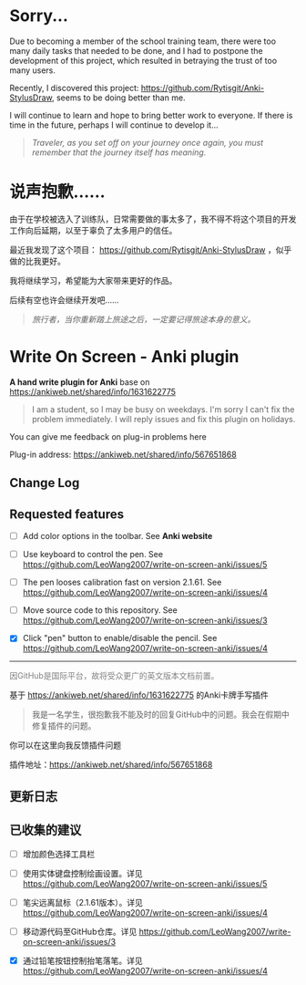 # Sorry...

Due to becoming a member of the school training team, there were too many daily tasks that needed to be done, and I had to postpone the development of this project, which resulted in betraying the trust of too many users.

Recently, I discovered this project: https://github.com/Rytisgit/Anki-StylusDraw, seems to be doing better than me.

I will continue to learn and hope to bring better work to everyone. 
If there is time in the future, perhaps I will continue to develop it...

> *Traveler, as you set off on your journey once again, you must remember that the journey itself has meaning.* 

# 说声抱歉……

由于在学校被选入了训练队，日常需要做的事太多了，我不得不将这个项目的开发工作向后延期，以至于辜负了太多用户的信任。

最近我发现了这个项目： https://github.com/Rytisgit/Anki-StylusDraw ，似乎做的比我更好。

我将继续学习，希望能为大家带来更好的作品。

后续有空也许会继续开发吧……

> *旅行者，当你重新踏上旅途之后，一定要记得旅途本身的意义。* 

# Write On Screen - Anki plugin

**A hand write plugin for Anki** base on https://ankiweb.net/shared/info/1631622775



> I am a student, so I may be busy on weekdays. I'm sorry I can't fix the problem immediately. I will reply issues and fix this plugin on holidays. 

You can give me feedback on plug-in problems here

Plug-in address: https://ankiweb.net/shared/info/567651868



## Change Log

## Requested features

- [ ] Add color options in the toolbar. See **Anki website**
- [ ] Use keyboard to control the pen. See https://github.com/LeoWang2007/write-on-screen-anki/issues/5

- [ ] The pen looses calibration fast on version 2.1.61. See https://github.com/LeoWang2007/write-on-screen-anki/issues/4
- [ ] Move source code to this repository. See https://github.com/LeoWang2007/write-on-screen-anki/issues/3
- [x] Click "pen" button to enable/disable the pencil. See https://github.com/LeoWang2007/write-on-screen-anki/issues/4



------



<p style="color:gray ">因GitHub是国际平台，故将受众更广的英文版本文档前置。</p>

基于 https://ankiweb.net/shared/info/1631622775 的Anki卡牌手写插件


> 我是一名学生，很抱歉我不能及时的回复GitHub中的问题。我会在假期中修复插件的问题。

你可以在这里向我反馈插件问题

插件地址：https://ankiweb.net/shared/info/567651868



## 更新日志

## 已收集的建议

- [ ] 增加颜色选择工具栏
- [ ] 使用实体键盘控制绘画设置。详见 https://github.com/LeoWang2007/write-on-screen-anki/issues/5

- [ ] 笔尖远离鼠标（2.1.61版本）。详见 https://github.com/LeoWang2007/write-on-screen-anki/issues/4
- [ ] 移动源代码至GitHub仓库。详见 https://github.com/LeoWang2007/write-on-screen-anki/issues/3
- [x] 通过铅笔按钮控制抬笔落笔。详见 https://github.com/LeoWang2007/write-on-screen-anki/issues/4
